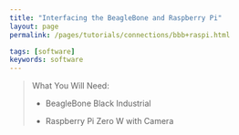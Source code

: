 ```yaml
---
title: "Interfacing the BeagleBone and Raspberry Pi"
layout: page
permalink: /pages/tutorials/connections/bbb+raspi.html

tags: [software]
keywords: software
---
```


> What You Will Need:
>
>   * BeagleBone Black Industrial
>
>   * Raspberry Pi Zero W with Camera
